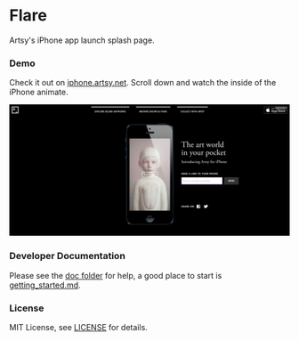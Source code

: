 Flare
=====

Artsy's iPhone app launch splash page.

### Demo

Check it out on [iphone.artsy.net](http://ipnone.artsy.net). Scroll down and watch the inside of the iPhone animate.

![Screenshot of Flare](public/images/screenshot.png)

### Developer Documentation

Please see the [doc folder](https://github.com/artsy/flare/tree/master/doc) for help, a good place to start is [getting_started.md](https://github.com/artsy/flare/blob/master/doc/getting_started.md).

### License

MIT License, see [LICENSE](LICENSE.md) for details.
